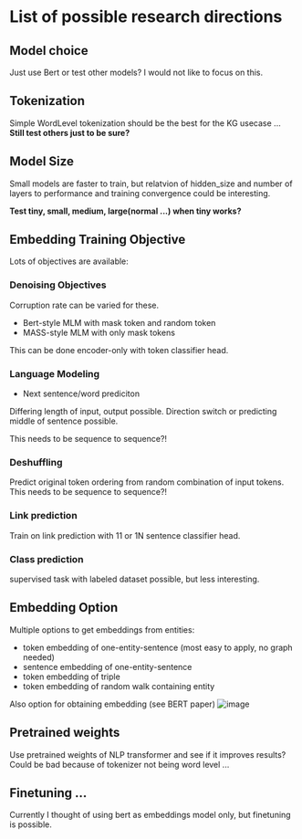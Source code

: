 # List of possible research directions

## Model choice

Just use Bert or test other models? I would not like to focus on this. 

## Tokenization

Simple WordLevel tokenization should be the best for the KG usecase ... **Still test others just to be sure?**

## Model Size

Small models are faster to train, but relatvion of hidden_size and number of layers to performance and training convergence could be interesting.

**Test tiny, small, medium, large(normal ...) when tiny works?**

## Embedding Training Objective

Lots of objectives are available:

### Denoising Objectives

Corruption rate can be varied for these.

* Bert-style MLM with mask token and random token
* MASS-style MLM with only mask tokens

This can be done encoder-only with token classifier head.

### Language Modeling

* Next sentence/word prediciton

Differing length of input, output possible. Direction switch or predicting middle of sentence possible.

This needs to be sequence to sequence?!

### Deshuffling

Predict original token ordering from random combination of input tokens. This needs to be sequence to sequence?!

### Link prediction

Train on link prediction with 11 or 1N sentence classifier head.

### Class prediction

supervised task with labeled dataset possible, but less interesting.

## Embedding Option

Multiple options to get embeddings from entities:
  * token embedding of one-entity-sentence (most easy to apply, no graph needed)
  * sentence embedding of one-entity-sentence
  * token embedding of triple 
  * token embedding of random walk containing entity

Also option for obtaining embedding (see BERT paper)
  ![image](https://user-images.githubusercontent.com/53008918/204265636-8d1d67ea-d976-48da-b9e8-8345748d61b5.png)


## Pretrained weights

Use pretrained weights of NLP transformer and see if it improves results? Could be bad because of tokenizer not being word level ...

## Finetuning ... 

Currently I thought of using bert as embeddings model only, but finetuning is possible.

